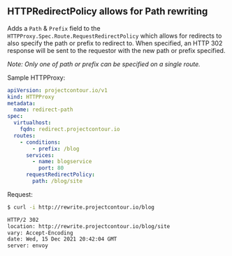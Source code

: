 ## HTTPRedirectPolicy allows for Path rewriting

Adds a `Path` & `Prefix` field to the `HTTPProxy.Spec.Route.RequestRedirectPolicy` which allows
for redirects to also specify the path or prefix to redirect to. When specified, an
HTTP 302 response will be sent to the requestor with the new path or prefix specified.

_Note: Only one of path or prefix can be specified on a single route._

Sample HTTPProxy: 

```yaml
apiVersion: projectcontour.io/v1
kind: HTTPProxy
metadata:
  name: redirect-path
spec:
  virtualhost:
    fqdn: redirect.projectcontour.io
  routes:
    - conditions:
        - prefix: /blog
      services:
        - name: blogservice
          port: 80
      requestRedirectPolicy:
        path: /blog/site
```

Request: 
```bash
$ curl -i http://rewrite.projectcontour.io/blog                                                                                                

HTTP/2 302 
location: http://rewrite.projectcontour.io/blog/site
vary: Accept-Encoding
date: Wed, 15 Dec 2021 20:42:04 GMT
server: envoy
```